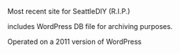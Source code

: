 Most recent site for SeattleDIY (R.I.P.)

includes WordPress DB file for archiving purposes.

Operated on a 2011 version of WordPress
